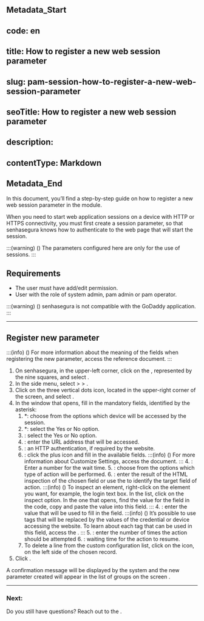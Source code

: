 ## Metadata_Start 
## code: en
## title: How to register a new web session parameter 
## slug: pam-session-how-to-register-a-new-web-session-parameter 
## seoTitle: How to register a new web session parameter 
## description:  
## contentType: Markdown 
## Metadata_End
In this document, you’ll find a step-by-step guide on how to register a new web session parameter in the  module.

When you need to start web application sessions on a device with HTTP or HTTPS connectivity, you must first create a session parameter, so that senhasegura knows how to authenticate to the web page that will start the session.

:::(warning) ()
The parameters configured here are only for the use of  sessions.
:::

## Requirements

* The user must have add/edit permission.
* User with the role of system admin, pam admin or pam operator.

:::(warning) ()
senhasegura is not compatible with the GoDaddy application.
:::

---
## Register new parameter
:::(info) ()
For more information about the meaning of the fields when registering the new parameter, access the reference  document.
:::

1. On senhasegura, in the upper-left corner, click on the , represented by the nine squares, and select .
2. In the side menu, select  >  > .
3. Click on the three vertical dots icon, located in the upper-right corner of the screen, and select .
4. In the  window that opens, fill in the mandatory fields, identified by the asterisk:
    1. *: choose from the options which device will be accessed by the session.
    2. *: select the Yes or No option.
    3. : select the Yes or No option.
    4. : enter the URL address that will be accessed.
    5. : an HTTP authentication, if required by the website.
    6. : click the plus icon and fill in the available fields.
        :::(info) ()
        For more information about Customize Settings, access the  document.
        :::
        4. : Enter a number for the wait time.
        5. : choose from the options which type of action will be performed.
        6. : enter the result of the HTML inspection of the chosen field or use the  to identify the target field of action.
            :::(info) ()
            To inspect an element, right-click on the element you want, for example, the login text box. In the list, click on the inspect option. In the one that opens, find the value for the field in the code, copy and paste the value into this field.
            :::
        4. : enter the value that will be used to fill in the field.
            :::(info) ()
            It’s possible to use tags that will be replaced by the values ​​of the credential or device accessing the website. To learn about each tag that can be used in this field, access the .
            :::
        5. : enter the number of times the action should be attempted
        6. : waiting time for the action to resume.
    10. To delete a line from the custom configuration list, click on the  icon, on the left side of the chosen record.
5. Click .

A confirmation message will be displayed by the system and the new parameter created will appear in the list of groups on the screen .

---
### Next:


Do you still have questions? Reach out to the .
